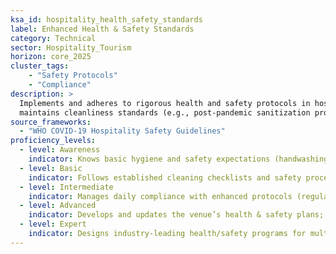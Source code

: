 ```yaml
---  
ksa_id: hospitality_health_safety_standards  
label: Enhanced Health & Safety Standards  
category: Technical  
sector: Hospitality_Tourism  
horizon: core_2025  
cluster_tags: 
    - "Safety Protocols"
    - "Compliance"
description: >  
  Implements and adheres to rigorous health and safety protocols in hospitality settings;  
  maintains cleanliness standards (e.g., post-pandemic sanitization procedures), ensures food safety and emergency preparedness, and obtains relevant health/safety certifications (like HACCP, GBAC).  
source_frameworks:  
  - "WHO COVID-19 Hospitality Safety Guidelines"  
proficiency_levels:  
  - level: Awareness  
    indicator: Knows basic hygiene and safety expectations (handwashing, surface cleaning, emergency exits).  
  - level: Basic  
    indicator: Follows established cleaning checklists and safety procedures; wears proper PPE and enforces simple guest safety rules as instructed.  
  - level: Intermediate  
    indicator: Manages daily compliance with enhanced protocols (regular sanitizations, health screenings if required); maintains logs for inspections; trains new staff on these procedures.  
  - level: Advanced  
    indicator: Develops and updates the venue’s health & safety plans; ensures compliance with local health regulations; coordinates with certification bodies (e.g., for HACCP in kitchens or GBAC Star facility accreditation).  
  - level: Expert  
    indicator: Designs industry-leading health/safety programs for multiple properties; consults on national hospitality safety policies or WHO initiatives; leads crisis response for health-related incidents in hospitality contexts.  
---  
```

